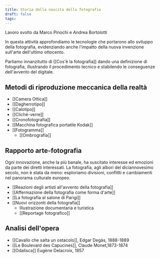 ```yaml
---
title: Storia della nascita della fotografia
draft: false
tags:
---
```


Lavoro svolto da Marco Pinochi e Andrea Bortolotti

In questa attività approfondiamo le tecnologie che portarono allo sviluppo della fotografia, evidenziando anche l'impatto della nuova invenzione sull'arte dell'ultimo ottocento.

Parliamo innanzitutto di [[Cos'è la fotografia]] dando una definizione di fotografia, illustrando il procedimento tecnico e stabilendo le conseguenze dell'avvento del digitale.

## Metodi di riproduzione meccanica della realtà

* [[Camera Ottica]]
* [[Dagherrotipo]]
* [[Calotipo]]
* [[Cliché-verre]]
* [[Cronofotografia]]
* [[Macchina fotografica portatile Kodak]]
* [[Fotogramma]]
	* [[Ombrografia]]

## Rapporto arte-fotografia

Ogni innovazione, anche la più banale, ha suscitato interesse ed emozioni da parte dei diretti interessati. La fotografia, agli albori del diciannovesimo secolo, non è stata da meno: esploriamo divisioni, conflitti e cambiamenti nel panorama culturale europeo. 

* [[Reazioni degli artisti all'avvento della fotografia]]
* [[Affermazione della fotografia come forma d'arte]]
* [[La fotografia al salone di Parigi]]
* [[Nuovi orizzonti della fotografia]]
	* Illustrazione documentaria e turistica
	* [[Reportage fotografico]]
## Analisi dell'opera

* [[Cavallo che salta un ostacolo]], Edgar Degàs, 1888-1889
* [[Le Boulevard des Capucines]], Claude Monet,1873-1874
* [[Odalisca]] Eugène Delacroix, 1857